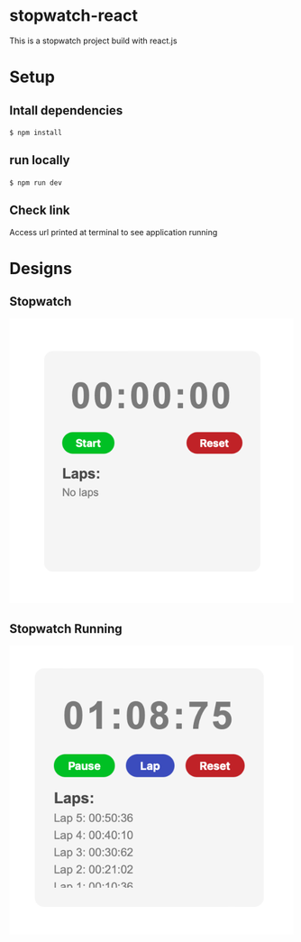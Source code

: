 # stopwatch-react

This is a stopwatch project build with react.js

# Setup

## Intall dependencies

`$ npm install`

## run locally

`$ npm run dev`

## Check link

Access url printed at terminal to see application running

# Designs

## Stopwatch

![Stopwatch](/assets/stopwatch.png "Stopwatch")

## Stopwatch Running

![Stopwatch Running](/assets/stopwatch-running.png "Stopwatch Running")
